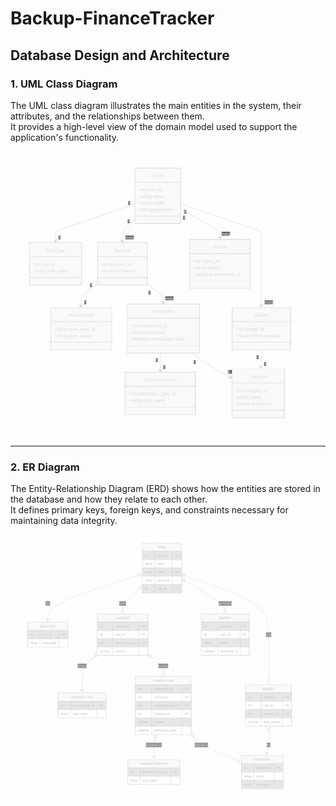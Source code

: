 # Backup-FinanceTracker

## Database Design and Architecture

### 1. UML Class Diagram
The UML class diagram illustrates the main entities in the system, their attributes, and the relationships between them.  
It provides a high-level view of the domain model used to support the application's functionality.

![UML Class Diagram](./src/images/Class%20Diagram.png)

---

### 2. ER Diagram
The Entity-Relationship Diagram (ERD) shows how the entities are stored in the database and how they relate to each other.  
It defines primary keys, foreign keys, and constraints necessary for maintaining data integrity.

![Entity Relationship Diagram](./src/images/ER%20Diagram.png)
